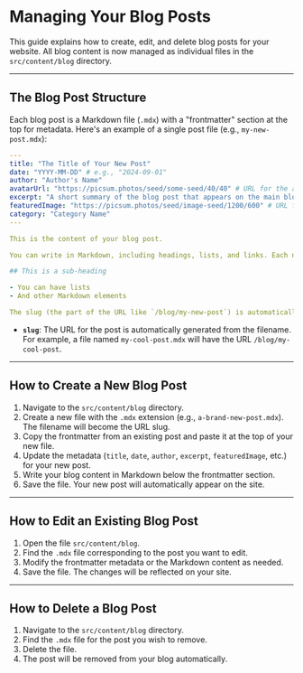 # Managing Your Blog Posts

This guide explains how to create, edit, and delete blog posts for your website. All blog content is now managed as individual files in the `src/content/blog` directory.

---

## The Blog Post Structure

Each blog post is a Markdown file (`.mdx`) with a "frontmatter" section at the top for metadata. Here's an example of a single post file (e.g., `my-new-post.mdx`):

```yaml
---
title: "The Title of Your New Post"
date: "YYYY-MM-DD" # e.g., "2024-09-01"
author: "Author's Name"
avatarUrl: "https://picsum.photos/seed/some-seed/40/40" # URL for the author's image
excerpt: "A short summary of the blog post that appears on the main blog page."
featuredImage: "https://picsum.photos/seed/image-seed/1200/600" # URL for the main image
category: "Category Name"
---

This is the content of your blog post.

You can write in Markdown, including headings, lists, and links. Each new line creates a new paragraph.

## This is a sub-heading

- You can have lists
- And other Markdown elements

The slug (the part of the URL like `/blog/my-new-post`) is automatically created from the filename.
```

- **`slug`**: The URL for the post is automatically generated from the filename. For example, a file named `my-cool-post.mdx` will have the URL `/blog/my-cool-post`.

---

## How to Create a New Blog Post

1.  Navigate to the `src/content/blog` directory.
2.  Create a new file with the `.mdx` extension (e.g., `a-brand-new-post.mdx`). The filename will become the URL slug.
3.  Copy the frontmatter from an existing post and paste it at the top of your new file.
4.  Update the metadata (`title`, `date`, `author`, `excerpt`, `featuredImage`, etc.) for your new post.
5.  Write your blog content in Markdown below the frontmatter section.
6.  Save the file. Your new post will automatically appear on the site.

---

## How to Edit an Existing Blog Post

1.  Open the file `src/content/blog`.
2.  Find the `.mdx` file corresponding to the post you want to edit.
3.  Modify the frontmatter metadata or the Markdown content as needed.
4.  Save the file. The changes will be reflected on your site.

---

## How to Delete a Blog Post

1.  Navigate to the `src/content/blog` directory.
2.  Find the `.mdx` file for the post you wish to remove.
3.  Delete the file.
4.  The post will be removed from your blog automatically.
